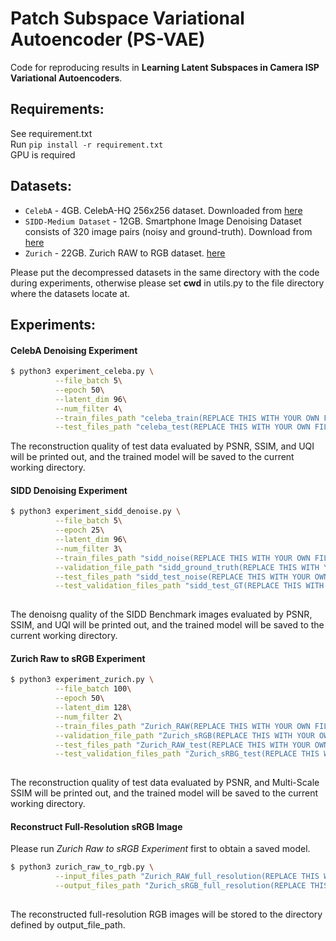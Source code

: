 # Patch Subspace Variational Autoencoder (PS-VAE)
Code for reproducing results in **Learning Latent Subspaces in Camera ISP Variational Autoencoders**.

## Requirements:
See requirement.txt\
Run
`pip install -r requirement.txt` \
GPU is required

## Datasets:
- `CelebA` - 4GB. CelebA-HQ 256x256 dataset. Downloaded from [here](https://openaipublic.azureedge.net/glow-demo/data/celeba-tfr.tar)
- `SIDD-Medium Dataset` - 12GB. Smartphone Image Denoising Dataset consists of 320 image pairs (noisy and ground-truth). Download from [here](https://www.eecs.yorku.ca/~kamel/sidd/dataset.php)
- `Zurich` - 22GB. Zurich RAW to RGB dataset. [here](https://docs.google.com/forms/d/e/1FAIpQLSdH6Pqdlu0pk2vGZlazqoRYwWsxN3nsLFwYY6Zc5-RUjw3SdQ/viewform)

Please put the decompressed datasets in the same directory with the code during experiments, otherwise please set **cwd** in utils.py to the file directory where the datasets locate at.

## Experiments:
#### CelebA Denoising Experiment
```bash
$ python3 experiment_celeba.py \
          --file_batch 5\
          --epoch 50\
          --latent_dim 96\
    	  --num_filter 4\
    	  --train_files_path "celeba_train(REPLACE THIS WITH YOUR OWN FILE DIRECTORY)/"\
    	  --test_files_path "celeba_test(REPLACE THIS WITH YOUR OWN FILE DIRECTORY)/"
```
The reconstruction quality of test data evaluated by PSNR, SSIM, and UQI will be printed out, and the trained model will be saved to the current working directory.

#### SIDD Denoising Experiment
```bash
$ python3 experiment_sidd_denoise.py \
          --file_batch 5\
          --epoch 25\
          --latent_dim 96\
    	  --num_filter 3\
    	  --train_files_path "sidd_noise(REPLACE THIS WITH YOUR OWN FILE DIRECTORY)/"\
    	  --validation_file_path "sidd_ground_truth(REPLACE THIS WITH YOUR OWN FILE DIRECTORY)/"\
    	  --test_files_path "sidd_test_noise(REPLACE THIS WITH YOUR OWN FILE DIRECTORY)/"\
    	  --test_validation_files_path "sidd_test_GT(REPLACE THIS WITH YOUR OWN FILE DIRECTORY)/"
    	  
```
The denoisng quality of the SIDD Benchmark images evaluated by PSNR, SSIM, and UQI will be printed out, and the trained model will be saved to the current working directory.

#### Zurich Raw to sRGB Experiment
```bash
$ python3 experiment_zurich.py \
          --file_batch 100\
          --epoch 50\
          --latent_dim 128\
    	  --num_filter 2\
    	  --train_files_path "Zurich_RAW(REPLACE THIS WITH YOUR OWN FILE DIRECTORY)/"\
    	  --validation_file_path "Zurich_sRGB(REPLACE THIS WITH YOUR OWN FILE DIRECTORY)/"\
    	  --test_files_path "Zurich_RAW_test(REPLACE THIS WITH YOUR OWN FILE DIRECTORY)/"\
    	  --test_validation_files_path "Zurich_sRBG_test(REPLACE THIS WITH YOUR OWN FILE DIRECTORY)/"
    	  
```
The reconstruction quality of test data evaluated by PSNR, and Multi-Scale SSIM will be printed out, and the trained model will be saved to the current working directory.

#### Reconstruct Full-Resolution sRGB Image
Please run *Zurich Raw to sRGB Experiment* first to obtain a saved model.
```bash
$ python3 zurich_raw_to_rgb.py \
    	  --input_files_path "Zurich_RAW_full_resolution(REPLACE THIS WITH YOUR OWN FILE DIRECTORY)/"\
    	  --output_files_path "Zurich_sRGB_full_resolution(REPLACE THIS WITH YOUR DESIRED FILE DIRECTORY)/"
    	  
```
The reconstructed full-resolution RGB images will be stored to the directory defined by output_file_path.

